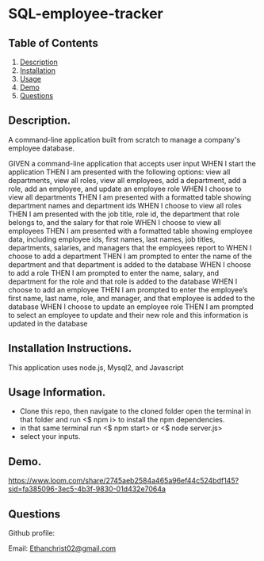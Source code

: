 # SQL-employee-tracker

## Table of Contents

1. [Description](https://github.com/EChrist01/SQL-employee-tracker#description)
2. [Installation](https://github.com/EChrist01/SQL-employee-tracker/blob/main/README.md#installation-instructions)
3. [Usage](https://github.com/EChrist01/SQL-employee-tracker/blob/main/README.md#usage-information)
4. [Demo](https://github.com/EChrist01/SQL-employee-tracker/blob/main/README.md#demo)
5. [Questions](https://github.com/EChrist01/SQL-employee-tracker/blob/main/README.md#questions)

## Description.
A command-line application built from scratch to manage a company's employee database.

GIVEN a command-line application that accepts user input
WHEN I start the application
THEN I am presented with the following options: view all departments, view all roles, view all employees, add a department, add a role, add an employee, and update an employee role
WHEN I choose to view all departments
THEN I am presented with a formatted table showing department names and department ids
WHEN I choose to view all roles
THEN I am presented with the job title, role id, the department that role belongs to, and the salary for that role
WHEN I choose to view all employees
THEN I am presented with a formatted table showing employee data, including employee ids, first names, last names, job titles, departments, salaries, and managers that the employees report to
WHEN I choose to add a department
THEN I am prompted to enter the name of the department and that department is added to the database
WHEN I choose to add a role
THEN I am prompted to enter the name, salary, and department for the role and that role is added to the database
WHEN I choose to add an employee
THEN I am prompted to enter the employee’s first name, last name, role, and manager, and that employee is added to the database
WHEN I choose to update an employee role
THEN I am prompted to select an employee to update and their new role and this information is updated in the database

## Installation Instructions.
This application uses node.js, Mysql2, and Javascript 

## Usage Information.
- Clone this repo, then navigate to the cloned folder open the terminal in that folder and run <$ npm i> to install the npm dependencies.
- in that same terminal run <$ npm start> or <$ node server.js>
- select your inputs.

## Demo.
https://www.loom.com/share/2745aeb2584a465a96ef44c524bdf145?sid=fa385096-3ec5-4b3f-9830-01d432e7064a

## Questions
Github profile: 

Email: Ethanchrist02@gmail.com
